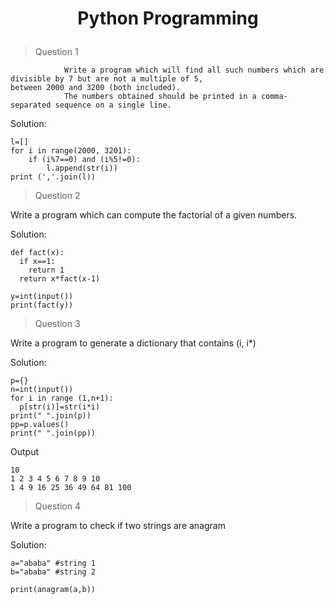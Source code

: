 # <p align="center"> Python Programming</p>

> Question 1

                Write a program which will find all such numbers which are divisible by 7 but are not a multiple of 5,
    between 2000 and 3200 (both included).
                The numbers obtained should be printed in a comma-separated sequence on a single line.

Solution:
              
    l=[]
    for i in range(2000, 3201):
        if (i%7==0) and (i%5!=0):
            l.append(str(i))
    print (','.join(l))


> Question 2

Write a program which can compute the factorial of a given numbers.

Solution:

    def fact(x):
      if x==1:
        return 1
      return x*fact(x-1)

    y=int(input())
    print(fact(y))
    

> Question 3

Write a program to generate a dictionary that contains (i, i*)

Solution:

    p={}
    n=int(input())
    for i in range (1,n+1):
      p[str(i)]=str(i*i)
    print(" ".join(p))
    pp=p.values()
    print(" ".join(pp))
    
Output

    10
    1 2 3 4 5 6 7 8 9 10
    1 4 9 16 25 36 49 64 81 100
    
> Question 4  

Write a program to check if two strings are anagram

Solution:

    a="ababa" #string 1
    b="ababa" #string 2
 
    print(anagram(a,b))

